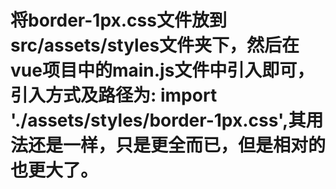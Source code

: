 # 将border-1px.css文件放到src/assets/styles文件夹下，然后在vue项目中的main.js文件中引入即可，引入方式及路径为: import './assets/styles/border-1px.css',其用法还是一样，只是更全而已，但是相对的也更大了。